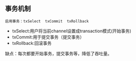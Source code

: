 ## 事务机制
    启用事务：txSelect  txCommit  txRollback

- txSelect:用户将当前channel设置成transaction模式(开始事务)
- txCommit:用于提交事务（提交事务）
- txRollback:回滚事务


缺点：每次都要开始事务，提交事务等，降低了吞吐量。